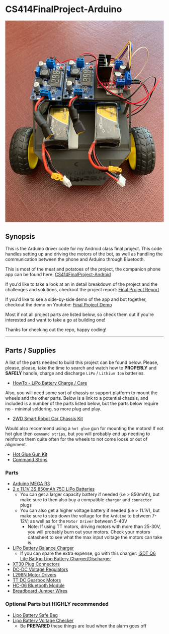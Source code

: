 # CS414FinalProject-Arduino
![](images/CS414FinalProjectBot.png?raw=true "RC Vehicle / Bot with LiPo batteries in front lower part of chassis, two DC voltage regulators in rear upper part of chassis with motor driver on right side, and Arduino Mega in rear lower part of chassis")

## Synopsis

This is the Arduino driver code for my Android class final project. This code handles setting up and driving the motors of the bot, as well as handling the communication between the phone and Arduino through Bluetooth.

This is most of the meat and potatoes of the project, the companion phone app can be found here: [CS414FinalProject-Android](https://github.com/CalebABG/CS414FinalProject-Android)

If you'd like to take a look at an in detail breakdown of the project and the challenges and solutions, checkout the project report: [Final Project Report]()

If you'd like to see a side-by-side demo of the app and bot together, checkout the demo on Youtube: [Final Project Demo]()

Most if not all project parts are listed below, so check them out if you're interested and want to take a go at building one!

Thanks for checking out the repo, happy coding!

---

## Parts / Supplies

A list of the parts needed to build this project can be found below. Please, please, please,
take the time to search and watch how to **PROPERLY** and **SAFELY** handle, charge and discharge `LiPo` / `Lithium Ion` batteries.
- [HowTo - LiPo Battery Charge / Care](https://www.youtube.com/watch?v=sGsJmSBKxrc)

Also, you will need some sort of chassis or support platform to mount the wheels and the other parts. Below is a link to a potential chassis, and included is a number of the parts listed below, but the parts below require no - minimal soldering, so more plug and play.

- [2WD Smart Robot Car Chassis Kit](https://www.amazon.com/YIKESHU-Smart-Chassis-Encoder-Battery/dp/B073VHQT6P)

Would also recommend using a `hot glue` gun for mounting the motors! If not hot glue then `command strips`, but you will probably end up needing to reinforce them quite often for the wheels to not come loose or out of alignment.
- [Hot Glue Gun Kit](https://www.amazon.com/Gorilla-8401509-Hot-Glue-Sticks/dp/B07K791YRP)
- [Command Strips](https://www.amazon.com/Command-Picture-Decorate-Damage-Free-PH206-14NA/dp/B073XR4X72)

### Parts

- [Arduino MEGA R3](https://www.amazon.com/ELEGOO-ATmega2560-ATMEGA16U2-Projects-Compliant/dp/B01H4ZDYCE)
- [2 x 11.1V 3S 850mAh 75C LiPo Batteries](https://www.amazon.com/dp/B07218SB7L)
  - You can get a larger capacity battery if needed (i.e > 850mAh), but make sure to then also buy a compatible `charger` and `connector` plugs
  - You can also get a higher voltage battery if needed (i.e > 11.1V), but make sure to step down the voltage for the `Arduino` to between 7-12V; as well as for the `Motor Driver` between 5-40V
    - Note: If using TT motors, driving motors with more than 25-30V, you will probably burn out your motors. Check your motors datasheet to see what the max input voltage the motors can take is.
- [LiPo Battery Balance Charger](https://www.amazon.com/dp/B099K8XFG6)
  - If you can spare the extra expense, go with this charger: [ISDT Q6 Lite Battgo Lipo Battery Charger/Discharger](https://www.amazon.com/ISDT-Battery-Charger-Discharger-Balance/dp/B078RF1SD5)
- [XT30 Plug Connectors](https://www.amazon.com/dp/B07T894CD6)
- [DC-DC Voltage Regulators](https://www.amazon.com/dp/B081N6WWJS)
- [L298N Motor Drivers](https://www.amazon.com/HiLetgo-Controller-Stepper-H-Bridge-Mega2560/dp/B07BK1QL5T)
- [TT DC Gearbox Motors](https://www.amazon.com/Gearbox-Motor-Wheel-Arduino-Smart/dp/B07P6QCJPX)
- [HC-06 Bluetooth Module](https://www.amazon.com/dp/B087R42L2J)
- [Breadboard Jumper Wires](https://www.amazon.com/dp/B08151TQHG)

### Optional Parts but **HIGHLY** recommended

- [Lipo Battery Safe Bag](https://www.amazon.com/dp/B01GCHBQJS)
- [Lipo Battery Voltage Checker](https://www.amazon.com/dp/B00XQ91ECA)
  - Be **PREPARED** these things are loud when the alarm goes off
